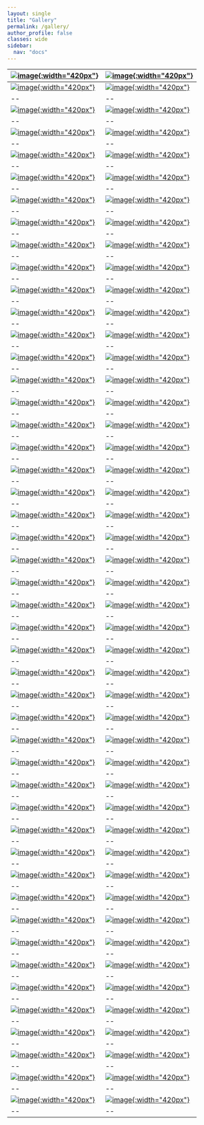 ```yaml
---
layout: single
title: "Gallery"
permalink: /gallery/
author_profile: false
classes: wide
sidebar:
  nav: "docs"
---
```

[![image](/assets/images/Gallery/Picture1.jpg){:width="420px"}](https://doi.org/10.3390/drones3030060) | [![image](/assets/images/Gallery/Picture2.jpg){:width="420px"}](https://doi.org/10.3390/drones3030060) 
--|--
[![image](/assets/images/Gallery/Picture3.jpg){:width="420px"}](https://doi.org/10.3390/drones3030060) | [![image](/assets/images/Gallery/Picture4.jpg){:width="420px"}](https://doi.org/10.3390/drones3030060) 
--|--
[![image](/assets/images/Gallery/Picture5.jpg){:width="420px"}](https://doi.org/10.3390/drones3030060) | [![image](/assets/images/Gallery/Picture6.jpg){:width="420px"}](https://doi.org/10.3390/drones3030060) 
--|--
[![image](/assets/images/Gallery/Picture7.jpg){:width="420px"}](https://doi.org/10.3390/drones3030060) | [![image](/assets/images/Gallery/Picture8.jpg){:width="420px"}](https://doi.org/10.3390/drones3030060) 
--|--
[![image](/assets/images/Gallery/Picture9.jpg){:width="420px"}](https://doi.org/10.3390/drones3030060) | [![image](/assets/images/Gallery/Picture10.jpg){:width="420px"}](https://doi.org/10.3390/drones3030060) 
--|--
[![image](/assets/images/Gallery/Picture11.jpg){:width="420px"}](https://doi.org/10.3390/drones3030060) | [![image](/assets/images/Gallery/Picture12.jpg){:width="420px"}](https://doi.org/10.3390/drones3030060) 
--|--
[![image](/assets/images/Gallery/Picture13.jpg){:width="420px"}](https://doi.org/10.3390/drones3030060) | [![image](/assets/images/Gallery/Picture14.jpg){:width="420px"}](https://doi.org/10.3390/drones3030060) 
--|--
[![image](/assets/images/Gallery/Picture15.jpg){:width="420px"}](https://doi.org/10.3390/drones3030060) | [![image](/assets/images/Gallery/Picture16.jpg){:width="420px"}](https://doi.org/10.3390/drones3030060) 
--|--
[![image](/assets/images/Gallery/Picture17.jpg){:width="420px"}](https://doi.org/10.3390/drones3030060) | [![image](/assets/images/Gallery/Picture18.jpg){:width="420px"}](https://doi.org/10.3390/drones3030060) 
--|--
[![image](/assets/images/Gallery/Picture19.jpg){:width="420px"}](https://doi.org/10.3390/drones3030060) | [![image](/assets/images/Gallery/Picture20.jpg){:width="420px"}](https://doi.org/10.3390/drones3030060) 
--|--
[![image](/assets/images/Gallery/Picture21.jpg){:width="420px"}](https://doi.org/10.3390/drones3030060) | [![image](/assets/images/Gallery/Picture22.jpg){:width="420px"}](https://doi.org/10.3390/drones3030060) 
--|--
[![image](/assets/images/Gallery/Picture23.jpg){:width="420px"}](https://doi.org/10.3390/drones3030060) | [![image](/assets/images/Gallery/Picture24.jpg){:width="420px"}](https://doi.org/10.3390/drones3030060) 
--|--
[![image](/assets/images/Gallery/Picture25.jpg){:width="420px"}](https://doi.org/10.3390/drones3030060) | [![image](/assets/images/Gallery/Picture26.jpg){:width="420px"}](https://doi.org/10.3390/drones3030060) 
--|--
[![image](/assets/images/Gallery/Picture27.jpg){:width="420px"}](https://doi.org/10.3390/drones3030060) | [![image](/assets/images/Gallery/Picture28.jpg){:width="420px"}](https://doi.org/10.3390/drones3030060) 
--|--
[![image](/assets/images/Gallery/Picture29.jpg){:width="420px"}](https://doi.org/10.3390/drones3030060) | [![image](/assets/images/Gallery/Picture30.jpg){:width="420px"}](https://doi.org/10.3390/drones3030060) 
--|--
[![image](/assets/images/Gallery/Picture31.jpg){:width="420px"}](https://doi.org/10.3390/drones3030060) | [![image](/assets/images/Gallery/Picture32.jpg){:width="420px"}](https://doi.org/10.3390/drones3030060) 
--|--
[![image](/assets/images/Gallery/Picture33.jpg){:width="420px"}](https://doi.org/10.3390/drones3030060) | [![image](/assets/images/Gallery/Picture34.jpg){:width="420px"}](https://doi.org/10.3390/drones3030060) 
--|--
[![image](/assets/images/Gallery/Picture35.jpg){:width="420px"}](https://doi.org/10.3390/drones3030060) | [![image](/assets/images/Gallery/Picture36.jpg){:width="420px"}](https://doi.org/10.3390/drones3030060) 
--|--
[![image](/assets/images/Gallery/Picture37.jpg){:width="420px"}](https://doi.org/10.3390/drones3030060) | [![image](/assets/images/Gallery/Picture38.jpg){:width="420px"}](https://doi.org/10.3390/drones3030060) 
--|--
[![image](/assets/images/Gallery/Picture39.jpg){:width="420px"}](https://doi.org/10.3390/drones3030060) | [![image](/assets/images/Gallery/Picture40.jpg){:width="420px"}](https://doi.org/10.3390/drones3030060) 
--|--
[![image](/assets/images/Gallery/Picture41.jpg){:width="420px"}](https://doi.org/10.3390/drones3030060) | [![image](/assets/images/Gallery/Picture42.jpg){:width="420px"}](https://doi.org/10.3390/drones3030060) 
--|--
[![image](/assets/images/Gallery/Picture43.jpg){:width="420px"}](https://doi.org/10.3390/drones3030060) | [![image](/assets/images/Gallery/Picture44.jpg){:width="420px"}](https://doi.org/10.3390/drones3030060) 
--|--
[![image](/assets/images/Gallery/Picture45.jpg){:width="420px"}](https://doi.org/10.3390/drones3030060) | [![image](/assets/images/Gallery/Picture46.jpg){:width="420px"}](https://doi.org/10.3390/drones3030060) 
--|--
[![image](/assets/images/Gallery/Picture47.jpg){:width="420px"}](https://doi.org/10.3390/drones3030060) | [![image](/assets/images/Gallery/Picture48.jpg){:width="420px"}](https://doi.org/10.3390/drones3030060) 
--|--
[![image](/assets/images/Gallery/Picture49.jpg){:width="420px"}](https://doi.org/10.3390/drones3030060) | [![image](/assets/images/Gallery/Picture50.jpg){:width="420px"}](https://doi.org/10.3390/drones3030060) 
--|--
[![image](/assets/images/Gallery/Picture51.jpg){:width="420px"}](https://doi.org/10.3390/drones3030060) | [![image](/assets/images/Gallery/Picture52.jpg){:width="420px"}](https://doi.org/10.3390/drones3030060) 
--|--
[![image](/assets/images/Gallery/Picture53.jpg){:width="420px"}](https://doi.org/10.3390/drones3030060) | [![image](/assets/images/Gallery/Picture54.jpg){:width="420px"}](https://doi.org/10.3390/drones3030060) 
--|--
[![image](/assets/images/Gallery/Picture55.jpg){:width="420px"}](https://doi.org/10.3390/drones3030060) | [![image](/assets/images/Gallery/Picture56.jpg){:width="420px"}](https://doi.org/10.3390/drones3030060) 
--|--
[![image](/assets/images/Gallery/Picture57.jpg){:width="420px"}](https://doi.org/10.3390/drones3030060) | [![image](/assets/images/Gallery/Picture58.jpg){:width="420px"}](https://doi.org/10.3390/drones3030060) 
--|--
[![image](/assets/images/Gallery/Picture59.jpg){:width="420px"}](https://doi.org/10.3390/drones3030060) | [![image](/assets/images/Gallery/Picture60.jpg){:width="420px"}](https://doi.org/10.3390/drones3030060) 
--|--
[![image](/assets/images/Gallery/Picture61.jpg){:width="420px"}](https://doi.org/10.3390/drones3030060) | [![image](/assets/images/Gallery/Picture62.jpg){:width="420px"}](https://doi.org/10.3390/drones3030060) 
--|--
[![image](/assets/images/Gallery/Picture63.jpg){:width="420px"}](https://doi.org/10.3390/drones3030060) | [![image](/assets/images/Gallery/Picture64.jpg){:width="420px"}](https://doi.org/10.3390/drones3030060) 
--|--
[![image](/assets/images/Gallery/Picture65.jpg){:width="420px"}](https://doi.org/10.3390/drones3030060) | [![image](/assets/images/Gallery/Picture66.jpg){:width="420px"}](https://doi.org/10.3390/drones3030060) 
--|--
[![image](/assets/images/Gallery/Picture67.jpg){:width="420px"}](https://doi.org/10.3390/drones3030060) | [![image](/assets/images/Gallery/Picture68.jpg){:width="420px"}](https://doi.org/10.3390/drones3030060) 
--|--
[![image](/assets/images/Gallery/Picture69.jpg){:width="420px"}](https://doi.org/10.3390/drones3030060) | [![image](/assets/images/Gallery/Picture70.jpg){:width="420px"}](https://doi.org/10.3390/drones3030060) 
--|--
[![image](/assets/images/Gallery/Picture71.jpg){:width="420px"}](https://doi.org/10.3390/drones3030060) | [![image](/assets/images/Gallery/Picture72.jpg){:width="420px"}](https://doi.org/10.3390/drones3030060) 
--|--
[![image](/assets/images/Gallery/Picture73.jpg){:width="420px"}](https://doi.org/10.3390/drones3030060) | [![image](/assets/images/Gallery/Picture74.jpg){:width="420px"}](https://doi.org/10.3390/drones3030060) 
--|--
[![image](/assets/images/Gallery/Picture75.jpg){:width="420px"}](https://doi.org/10.3390/drones3030060) | [![image](/assets/images/Gallery/Picture76.jpg){:width="420px"}](https://doi.org/10.3390/drones3030060) 
--|--
[![image](/assets/images/Gallery/Picture77.jpg){:width="420px"}](https://doi.org/10.3390/drones3030060) | [![image](/assets/images/Gallery/Picture78.jpg){:width="420px"}](https://doi.org/10.3390/drones3030060) 
--|--
[![image](/assets/images/Gallery/Picture79.jpg){:width="420px"}](https://doi.org/10.3390/drones3030060) | [![image](/assets/images/Gallery/Picture80.jpg){:width="420px"}](https://doi.org/10.3390/drones3030060) 
--|--
[![image](/assets/images/Gallery/Picture81.jpg){:width="420px"}](https://doi.org/10.3390/drones3030060) | [![image](/assets/images/Gallery/Picture82.jpg){:width="420px"}](https://doi.org/10.3390/drones3030060) 
--|--
[![image](/assets/images/Gallery/Picture83.jpg){:width="420px"}](https://doi.org/10.3390/drones3030060) | [![image](/assets/images/Gallery/Picture84.jpg){:width="420px"}](https://doi.org/10.3390/drones3030060) 
--|--
[![image](/assets/images/Gallery/Picture85.jpg){:width="420px"}](https://doi.org/10.3390/drones3030060) | [![image](/assets/images/Gallery/Picture86.jpg){:width="420px"}](https://doi.org/10.3390/drones3030060) 
--|--
[![image](/assets/images/Gallery/Picture87.jpg){:width="420px"}](https://doi.org/10.3390/drones3030060) | [![image](/assets/images/Gallery/Picture88.jpg){:width="420px"}](https://doi.org/10.3390/drones3030060) 
--|--
[![image](/assets/images/Gallery/Picture87.jpg){:width="420px"}](https://doi.org/10.3390/drones3030060) | [![image](/assets/images/Gallery/Picture88.jpg){:width="420px"}](https://doi.org/10.3390/drones3030060) 
--|--
[![image](/assets/images/Gallery/Picture89.jpg){:width="420px"}](https://doi.org/10.3390/drones3030060) | [![image](/assets/images/Gallery/Picture90.jpg){:width="420px"}](https://doi.org/10.3390/drones3030060) 
--|--
[![image](/assets/images/Gallery/Picture91.jpg){:width="420px"}](https://doi.org/10.3390/drones3030060) | [![image](/assets/images/Gallery/Picture92.jpg){:width="420px"}](https://doi.org/10.3390/drones3030060) 
--|--

